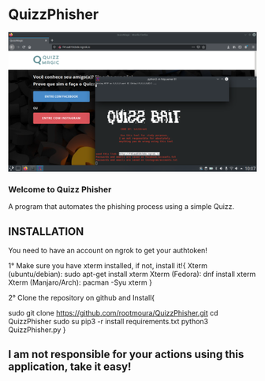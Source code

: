 # QuizzPhisher

![Screenshot](demo.png)

<h3> Welcome to Quizz Phisher </h3>
A program that automates the phishing process using a simple Quizz.
<h2> INSTALLATION </h2>

You need to have an account on ngrok to get your authtoken!

1° Make sure you have xterm installed, if not, install it!{
Xterm (ubuntu/debian): sudo apt-get install xterm
Xterm (Fedora): dnf install xterm
Xterm (Manjaro/Arch): pacman -Syu xterm
}

2° Clone the repository on github and Install{

sudo git clone https://github.com/rootmoura/QuizzPhisher.git
cd QuizzPhisher
sudo su
pip3 -r install requirements.txt
python3 QuizzPhisher.py
}

<h2> I am not responsible for your actions using this application, take it easy! </h2>








